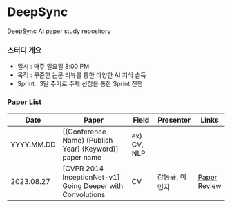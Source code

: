 # DeepSync
DeepSync AI paper study repository

### 스터디 개요

- 일시 : 매주 일요일 8:00 PM
- 목적 : 꾸준한 논문 리뷰를 통한 다양한 AI 지식 습득
- Sprint : 3달 주기로 주제 선정을 통한 Sprint 진행


### Paper List

| Date       | Paper                                                      | Field       | Presenter      | Links |
| ---------- | ---------------------------------------------------------- | ----------- | -------------- | ----- |
| YYYY.MM.DD | [(Conference Name) (Publish Year) (Keyword)] paper name    | ex) CV, NLP |                |       |
| 2023.08.27 | [CVPR 2014 InceptionNet-v1] Going Deeper with Convolutions | CV          | 강동규, 이민지 | [Paper](https://arxiv.org/pdf/1409.4842.pdf)</br>[Review](https://github.com/mouseku/DeepSync/blob/main/Docs/InceptionNet-v1%20-%20Going%20Deeper%20with%20Convolutions.pdf)     |


